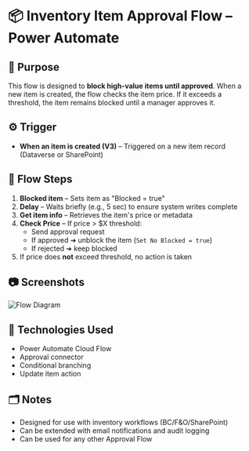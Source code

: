 # 📦 Inventory Item Approval Flow – Power Automate

## 🧠 Purpose
This flow is designed to **block high-value items until approved**. When a new item is created, the flow checks the item price. If it exceeds a threshold, the item remains blocked until a manager approves it.

## ⚙️ Trigger
- **When an item is created (V3)** – Triggered on a new item record (Dataverse or SharePoint)

## 🧩 Flow Steps
1. **Blocked item** – Sets item as "Blocked = true"
2. **Delay** – Waits briefly (e.g., 5 sec) to ensure system writes complete
3. **Get item info** – Retrieves the item's price or metadata
4. **Check Price** – If price > $X threshold:
   - Send approval request
   - If approved ➜ unblock the item (`Set No Blocked = true`)
   - If rejected ➜ keep blocked
5. If price does **not** exceed threshold, no action is taken

## 📷 Screenshots
![Flow Diagram](screenshots/flow-overview.png)

## 🔗 Technologies Used
- Power Automate Cloud Flow
- Approval connector
- Conditional branching
- Update item action

## 🗂 Notes
- Designed for use with inventory workflows (BC/F&O/SharePoint)
- Can be extended with email notifications and audit logging
- Can be used for any other Approval Flow

